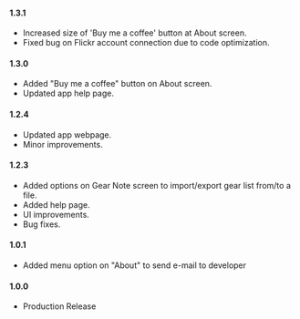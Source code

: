 #### **1.3.1**
- Increased size of 'Buy me a coffee' button at About screen.
- Fixed bug on Flickr account connection due to code optimization.

#### **1.3.0**
- Added "Buy me a coffee" button on About screen.
- Updated app help page.

#### **1.2.4**
- Updated app webpage.
- Minor improvements.

#### **1.2.3**
- Added options on Gear Note screen to import/export gear list from/to a file.
- Added help page.
- UI improvements.
- Bug fixes.

#### **1.0.1**
- Added menu option on "About" to send e-mail to developer

#### **1.0.0**
- Production Release
